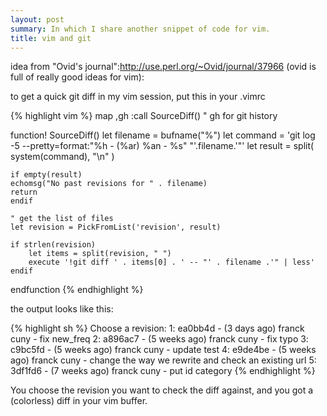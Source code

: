 ```yaml
---
layout: post
summary: In which I share another snippet of code for vim.
title: vim and git
---
```


idea from "Ovid's journal":http://use.perl.org/~Ovid/journal/37966 (ovid is full of really good ideas for vim):

to get a quick git diff in my vim session, put this in your .vimrc

{% highlight vim %}
map ,gh   :call SourceDiff() " gh for git history

function! SourceDiff()
    let filename = bufname("%")
    let command = 'git log -5 --pretty=format:"%h - (%ar) %an - %s" "'.filename.'"'
    let result   = split( system(command), "\n" )

    if empty(result)
    echomsg("No past revisions for " . filename)
    return
    endif

    " get the list of files
    let revision = PickFromList('revision', result)

    if strlen(revision)
        let items = split(revision, " ")
        execute '!git diff ' . items[0] . ' -- "' . filename .'" | less'
    endif
endfunction
{% endhighlight %}

the output looks like this:

{% highlight sh %}
Choose a revision:
1: ea0bb4d - (3 days ago) franck cuny - fix new_freq
2: a896ac7 - (5 weeks ago) franck cuny - fix typo
3: c9bc5fd - (5 weeks ago) franck cuny - update test
4: e9de4be - (5 weeks ago) franck cuny - change the way we rewrite and check an existing url
5: 3df1fd6 - (7 weeks ago) franck cuny - put id category
{% endhighlight %}

You choose the revision you want to check the diff against, and you got a (colorless) diff in your vim buffer.



